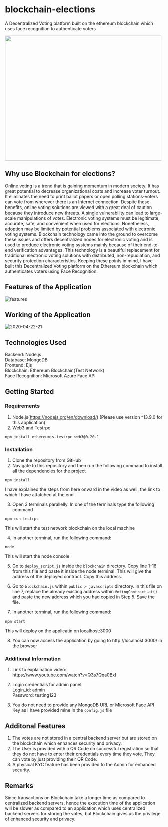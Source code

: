 # blockchain-elections
A Decentralized Voting platform built on the ethereum blockchain which uses face recognition to authenticate voters


<img src="https://user-images.githubusercontent.com/76650090/170690698-a2ef7870-32fd-4123-beef-3011e3837a03.png" width="500" height="400">

## Why use Blockchain for elections?
Online voting is a trend that is gaining momentum in modern society. It has great potential to decrease organizational costs and increase voter turnout. It eliminates the need to print ballot papers or open polling stations-voters can vote from wherever there is an Internet connection. Despite these benefits, online voting solutions are viewed with a great deal of caution because they introduce new threats. A single vulnerability can lead to large-scale manipulations of votes. Electronic voting systems must be legitimate, accurate, safe, and convenient when used for elections. Nonetheless, adoption may be limited by potential problems associated with electronic voting systems. Blockchain technology came into the ground to overcome these issues and offers decentralized nodes for electronic voting and is used to produce electronic voting systems mainly because of their end-to-end verification advantages. This technology is a beautiful replacement for traditional electronic voting solutions with distributed, non-repudiation, and security protection characteristics. Keeping these points in mind, I have built this Decentralized Voting platform on the Ethereum blockchain which authenticates voters using Face Recognition.

## Features of the Application

![features](https://user-images.githubusercontent.com/76650090/170691859-30efc7a1-5b41-4796-8bba-5f6767b9b38b.png)

## Working of the Application
![2020-04-22-21](https://user-images.githubusercontent.com/76650090/170700439-a7abf2a8-7c0f-4e4d-8800-8cdae3c1c930.png)



## Technologies Used
Backend: Node.js <br />
Database: MongoDB <br />
Frontend: Ejs <br />
Blockchain: Ethereum Blockchain(Test Network) <br />
Face Recognition: Microsoft Azure Face API <br />

## Getting Started
### Requirements
1. Node.js(https://nodejs.org/en/download/) (Please use version ^13.9.0 for this application)
2. Web3 and Testrpc
```
npm install ethereumjs-testrpc web3@0.20.1
```

### Installation
1. Clone the repository from GitHub
2. Navigate to this repository and then run the following command to install all the dependencies for the project
```
npm install
```
I have explained the steps from here onward in the video as well, the link to which I have attatched at the end

3. Open 3 terminals parallelly. In one of the terminals type the following command
```
npm run testrpc
```
  This will start the test network blockchain on the local machine

4. In another terminal, run the following command:
```
node
```
  This will start the node console

5. Go to ```deploy_script.js``` inside the ```blockchain``` directory. Copy line 1-16 from this file and paste it inside the node terminal. This will give the address of the deployed contract. Copy this address.

6. Go to ```blockchain.js``` within ```public > javascripts``` directory. In this file on line 7, replace the already existing address within ``VotingContract.at()`` and paste the new address which you had copied in Step 5. Save the file.

7. In another terminal, run the following command:
```
npm start
```
  This will deploy on the applicatin on localhost:3000

8. You can now access the application by going to http://localhost:3000/ in the browser

### Additional Information
1. Link to explaination video: <br />
https://www.youtube.com/watch?v=Q3s7Qqa0BxI

2. Login credentials for admin panel:<br />
Login_id: admin <br />
Password: testing123 <br />

3. You do not need to provide any MongoDB URL or Microsoft Face API Key as I have provided mine in the ```config.js``` file


## Additonal Features
1. The votes are not stored in a central backend server but are stored on the blockchain which enhances security and privacy.
2. The User is provided with a QR Code on successful registration so that they do not have to enter their credentials every time they vote. They can vote by just providing their QR Code.
3. A physical KYC feature has been provided to the Admin for enhanced security.


## Remarks
Since transactions on Blockchain take a longer time as compared to centralized backend servers, hence the execution time of the application will be slower as compared to an application which uses centralized backend servers for storing the votes, but Blockchain gives us the privilege of enhanced security and privacy.



